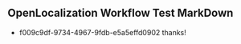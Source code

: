 ## OpenLocalization Workflow Test MarkDown
* f009c9df-9734-4967-9fdb-e5a5effd0902 thanks!

<!--HONumber=Oct16_HO4-->


